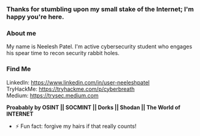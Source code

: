 ###  Thanks for stumbling upon my small stake of the Internet; I'm happy you're here.

### About me

My name is Neelesh Patel. I'm active cybersecurity student who engages his spear time to recon security rabbit holes.

### Find Me

   LinkedIn: https://www.linkedin.com/in/user-neeleshpatel <br>
   TryHackMe: https://tryhackme.com/p/cyberbreath <br>
   Medium: https://trysec.medium.com <br>
   
   **Proabably by OSINT || SOCMINT || Dorks || Shodan || The World of INTERNET**
    

- ⚡ Fun fact: forgive my hairs if that really counts!

